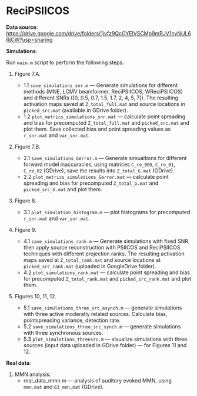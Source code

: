 # ReciPSIICOS

**Data source**: https://drive.google.com/drive/folders/1jvfz9QcGYElVSCMp9mRJV1nyNUL6RjCW?usp=sharing

**Simulations**:

Run `main.m` script to perform the following steps:

1. Figure 7.A.
	* 1.1 `save_simulations_snr.m` — Generate simulations for different methods (MNE, LCMV beamformer, ReciPSIICOS, WReciPSIICOS) and different SNRs ([0, 0.5, 0.7, 1.5, 1.7, 2, 4, 5, 7]). The resulting activation maps saved at `Z_total_full.mat` and source locations in `picked_src.mat` (available in GDrive folder).
	* 1.2 `plot_metrics_simulations_snr.mat` — calculate point spreading and bias for precomputed `Z_total_full.mat` and `picked_src.mat` and plot them. Save collected bias and point spreading values as `r_snr.mat` and `var_snr.mat`.

2. Figure 7.B.
	* 2.1 `save_simulations_Gerror.m` — Generate simualtions for different forward model inaccuracies, using matrices `C_re_005`, `C_re_01`, `C_re_02` (GDrive), save the results into `Z_total_G.mat` (GDrive).
	* 2.2 `plot_metrics_simulations_Gerror.mat` — calculate point spreading and bias for precomputed `Z_total_G.mat` and `picked_src_G.mat` and plot them.

3. Figure 8.
	* 3.1 `plot_simulation_histogram.m` — plot histograms for precomputed `r_snr.mat` and `var_snr.mat`.

4. Figure 9.
	* 4.1 `save_simulations_rank.m` — Generate simulations with fixed SNR, then apply source reconstruction with PSIICOS and ReciPSIICOS techniques with different projection ranks. The resulting activation maps saved at `Z_total_rank.mat` and source locations at `picked_src_rank.mat` (uploaded in GoogleDrive folder).
	* 4.2 `plot_simulations_rank.mat` — calculate point spreading and bias for precomputed `Z_total_rank.mat` and `picked_src_rank.mat` and plot them.

5. Figures 10, 11, 12.
	* 5.1 `save_simulations_three_src_asynch.m` — generate simulations with three active moderatly related sources. Calculate bias, pointspreading variance, detection rate.
	* 5.2 `save_simulations_three_src_synch.m` — generate simulations with three synchronous sources.
	* 5.3 `plot_simulations_threesrc.m` — visualize simulations with three sources (input data uploaded in GDrive folder) — for Figures 11 and 12.

**Real data**:

1. MMN analysis:
	* real_data_mmn.m — analysis of auditory evoked MMN, using `mmn.mat` and `G3_mmn.mat` (GDrive).
